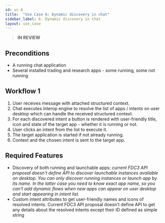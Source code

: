 ```yaml
---
id: uc-6
title:  "Use Case 6: Dynamic discovery in chat"
sidebar_label: 6. Dynamic discovery in chat
layout: use_case
---
```


> **IN REVIEW**

## Preconditions
- A running chat application
- Several installed trading and research apps - some running, some not running

## Workflow 1
1. User receives message with attached structured context.
2. Chat executes interop engine to resolve the list of apps / intents on user desktop which can handle the received structured context.
3. For each discovered intent a button is rendered with user-friendly title, icon and state of the target app - whether it is running or not.
4. User clicks an intent from the list to execute it.
5. The target application is started if not already running.
6. Context and the chosen intent is sent to the target app.

## Required Features
- Discovery of both running and launchable apps; *current FDC3 API proposal doesn't define API to discover launchable instances available on desktop. You can only discover running instances or launch app by its name. In the latter case you need to know exact app name, so you can't add dynamic flows when new apps can appear on user desktop and start appearing in intent list.*
- Custom intent attributes to get user-friendly names and icons of resolved intents. Current FDC3 API proposal doesn't define API to get any details about the resolved intents except their ID defined as simple string